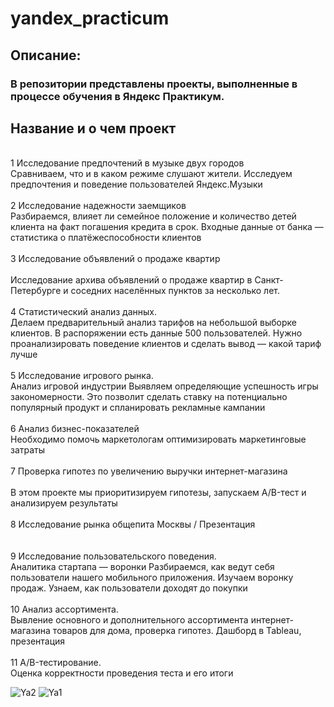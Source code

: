 # yandex_practicum
## Описание:
### В репозитории представлены проекты, выполненные в процессе обучения в Яндекс Практикум.
## Название и о чем проект
<br> 1	Исследование предпочтений в музыке двух городов	
<br>Сравниваем, что и в каком режиме слушают жители. Исследуем предпочтения и поведение пользователей Яндекс.Музыки
<br> 
<br> 2	Исследование надежности заемщиков
<br>Разбираемся, влияет ли семейное положение и количество детей клиента на факт погашения кредита в срок. Входные данные от банка — статистика о платёжеспособности клиентов
<br> 
<br> 3	Исследование объявлений о продаже квартир	
<br> Исследование архива объявлений о продаже квартир в Санкт-Петербурге и соседних населённых пунктов за несколько лет.
<br> 
<br> 4	Статистический анализ данных.
<br> Делаем предварительный анализ тарифов на небольшой выборке клиентов. В распоряжении есть данные 500 пользователей. Нужно проанализировать поведение клиентов и сделать вывод — какой тариф лучше
<br> 
<br> 5	Исследование игрового рынка.
<br> Анализ игровой индустрии	Выявляем определяющие успешность игры закономерности. Это позволит сделать ставку на потенциально популярный продукт и спланировать рекламные кампании
<br> 
<br> 6	Анализ бизнес-показателей
<br> Необходимо помочь маркетологам оптимизировать маркетинговые затраты
<br> 
<br> 7	Проверка гипотез по увеличению выручки интернет-магазина	
<br> В этом проекте мы приоритизируем гипотезы, запускаем A/B-тест и анализируем результаты
<br> 
<br> 8	Исследование рынка общепита Москвы / Презентация	
<br> 
<br> 9	Исследование пользовательского поведения. 
<br> Аналитика стартапа — воронки	Разбираемся, как ведут себя пользователи нашего мобильного приложения. Изучаем воронку продаж. Узнаем, как пользователи доходят до покупки
<br> 
<br> 10	Анализ ассортимента. 
<br> Вывление основного и дополнительного ассортимента интернет-магазина товаров для дома, проверка гипотез. Дашборд в Tableau, презентация
<br> 
<br> 11	A/B-тестирование. 
<br> Оценка корректности проведения теста и его итоги 

![Ya2](https://github.com/helgasiberia/DA_projects/assets/144704777/5b243d3e-a7ce-4255-a989-0e0d6463d3bf)
![Ya1](https://github.com/helgasiberia/DA_projects/assets/144704777/8e7df803-f471-4cf2-9855-2ae97413f1bc)
